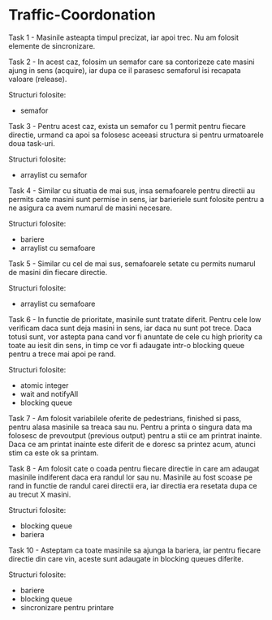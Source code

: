 # Traffic-Coordonation

Task 1 - Masinile asteapta timpul precizat, iar apoi trec.
Nu am folosit elemente de sincronizare.

Task 2 - In acest caz, folosim un semafor care sa contorizeze
cate masini ajung in sens (acquire), iar dupa ce il parasesc
semaforul isi recapata valoare (release).

Structuri folosite:
- semafor

Task 3 - Pentru acest caz, exista un semafor cu 1 permit 
pentru fiecare directie, urmand ca apoi sa folosesc aceeasi
structura si pentru urmatoarele doua task-uri.

Structuri folosite:
- arraylist cu semafor

Task 4 - Similar cu situatia de mai sus, insa semafoarele 
pentru directii au permits cate masini sunt permise in sens,
iar barieriele sunt folosite pentru a ne asigura ca avem 
numarul de masini necesare. 

Structuri folosite:
- bariere
- arraylist cu semafoare

Task 5 - Similar cu cel de mai sus, semafoarele setate cu
permits numarul de masini din fiecare directie.

Structuri folosite:
- arraylist cu semafoare

Task 6 - In functie de prioritate, masinile sunt tratate 
diferit. Pentru cele low verificam daca sunt deja masini 
in sens, iar daca nu sunt pot trece. Daca totusi sunt, 
vor astepta pana cand vor fi anuntate de cele cu high 
priority ca toate au iesit din sens, in timp ce vor fi
adaugate intr-o blocking queue pentru a trece mai apoi
pe rand.

Structuri folosite:
- atomic integer
- wait and notifyAll
- blocking queue

Task 7 - Am folosit variabilele oferite de pedestrians, 
finished si pass, pentru alasa masinile sa treaca sau nu. 
Pentru a printa o singura data ma folosesc de prevoutput 
(previous output) pentru a stii ce am printrat inainte. 
Daca ce am printat inainte este diferit de e doresc sa 
printez acum, atunci stim ca este  ok sa printam.

Task 8 - Am folosit cate o coada pentru fiecare directie in
care am adaugat masinile indiferent daca era randul lor sau nu.
Masinile au fost scoase pe rand in functie de randul carei directii
era, iar directia era resetata dupa ce au trecut X masini.

Structuri folosite:
- blocking queue
- bariera

Task 10 - Asteptam ca toate masinile sa ajunga la bariera, 
iar pentru fiecare directie din care vin, aceste sunt 
adaugate in blocking queues diferite.

Structuri folosite:
- bariere
- blocking queue
- sincronizare pentru printare
